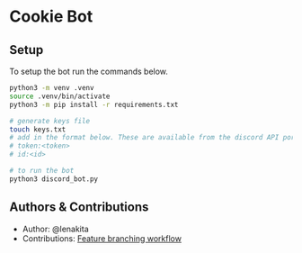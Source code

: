 # Cookie Bot
## Setup
To setup the bot run the commands below.
```Bash
python3 -m venv .venv
source .venv/bin/activate
python3 -m pip install -r requirements.txt

# generate keys file
touch keys.txt
# add in the format below. These are available from the discord API portal
# token:<token>
# id:<id>

# to run the bot
python3 discord_bot.py
```

## Authors & Contributions
- Author: @lenakita
- Contributions: [Feature branching workflow](https://www.atlassian.com/git/tutorials/comparing-workflows/feature-branch-workflow)
